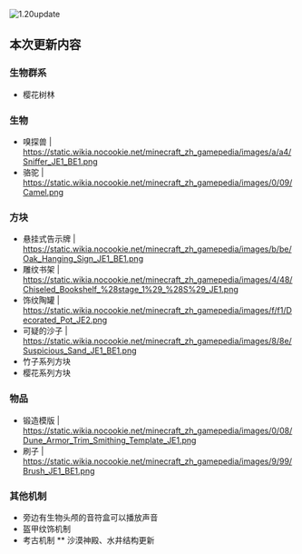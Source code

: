 ![1.20update](https://www.lightbeacon.top/pnh/newsimgs/Normal/1.20update.jpg "本次更新的LOGO")
## 本次更新内容
### 生物群系
* 樱花树林
### 生物
* 嗅探兽 | https://static.wikia.nocookie.net/minecraft_zh_gamepedia/images/a/a4/Sniffer_JE1_BE1.png
* 骆驼 | https://static.wikia.nocookie.net/minecraft_zh_gamepedia/images/0/09/Camel.png
### 方块
* 悬挂式告示牌 | https://static.wikia.nocookie.net/minecraft_zh_gamepedia/images/b/be/Oak_Hanging_Sign_JE1_BE1.png
* 雕纹书架 | https://static.wikia.nocookie.net/minecraft_zh_gamepedia/images/4/48/Chiseled_Bookshelf_%28stage_1%29_%28S%29_JE1.png
* 饰纹陶罐 | https://static.wikia.nocookie.net/minecraft_zh_gamepedia/images/f/f1/Decorated_Pot_JE2.png
* 可疑的沙子 | https://static.wikia.nocookie.net/minecraft_zh_gamepedia/images/8/8e/Suspicious_Sand_JE1_BE1.png
* 竹子系列方块
* 樱花系列方块
### 物品
* 锻造模版 | https://static.wikia.nocookie.net/minecraft_zh_gamepedia/images/0/08/Dune_Armor_Trim_Smithing_Template_JE1.png
* 刷子 | https://static.wikia.nocookie.net/minecraft_zh_gamepedia/images/9/99/Brush_JE1_BE1.png
### 其他机制
* 旁边有生物头颅的音符盒可以播放声音
* 盔甲纹饰机制
* 考古机制
** 沙漠神殿、水井结构更新
